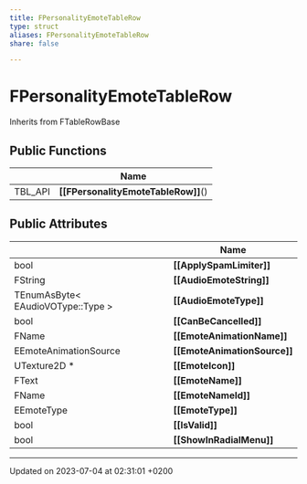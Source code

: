 ```yaml
---
title: FPersonalityEmoteTableRow
type: struct
aliases: FPersonalityEmoteTableRow
share: false

---
```


# FPersonalityEmoteTableRow





Inherits from FTableRowBase

## Public Functions

|                | Name           |
| -------------- | -------------- |
| TBL_API | **[[FPersonalityEmoteTableRow]]**() |

## Public Attributes

|                | Name           |
| -------------- | -------------- |
| bool | **[[ApplySpamLimiter]]**  |
| FString | **[[AudioEmoteString]]**  |
| TEnumAsByte< EAudioVOType::Type > | **[[AudioEmoteType]]**  |
| bool | **[[CanBeCancelled]]**  |
| FName | **[[EmoteAnimationName]]**  |
| EEmoteAnimationSource | **[[EmoteAnimationSource]]**  |
| UTexture2D * | **[[EmoteIcon]]**  |
| FText | **[[EmoteName]]**  |
| FName | **[[EmoteNameId]]**  |
| EEmoteType | **[[EmoteType]]**  |
| bool | **[[IsValid]]**  |
| bool | **[[ShowInRadialMenu]]**  |

-------------------------------

Updated on 2023-07-04 at 02:31:01 +0200